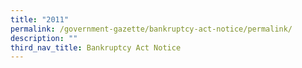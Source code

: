 ```yaml
---
title: "2011"
permalink: /government-gazette/bankruptcy-act-notice/permalink/
description: ""
third_nav_title: Bankruptcy Act Notice
---
```

